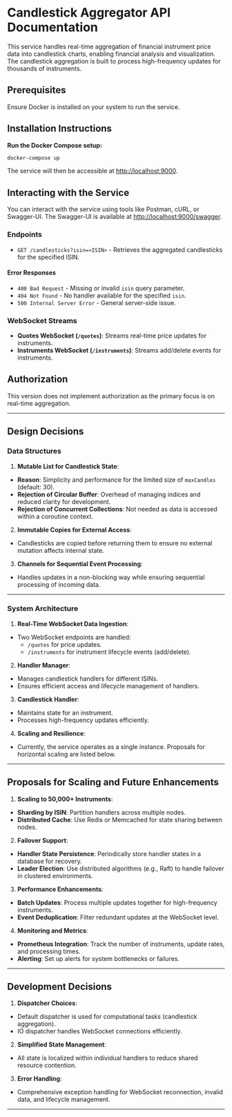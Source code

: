 # Candlestick Aggregator API Documentation

This service handles real-time aggregation of financial instrument price data into candlestick charts, enabling
financial analysis and visualization. The candlestick aggregation is built to process high-frequency updates for
thousands of instruments.

## Prerequisites

Ensure Docker is installed on your system to run the service.

## Installation Instructions

**Run the Docker Compose setup:**

   ```bash
   docker-compose up
   ```

The service will then be accessible at [http://localhost:9000](http://localhost:9000).

## Interacting with the Service

You can interact with the service using tools like Postman, cURL, or Swagger-UI. The Swagger-UI is available
at [http://localhost:9000/swagger](http://localhost:9000/swagger).

### Endpoints

- `GET /candlesticks?isin=<ISIN>` - Retrieves the aggregated candlesticks for the specified ISIN.

#### Error Responses

- `400 Bad Request` - Missing or invalid `isin` query parameter.
- `404 Not Found` - No handler available for the specified `isin`.
- `500 Internal Server Error` - General server-side issue.

### WebSocket Streams

- **Quotes WebSocket (`/quotes`)**: Streams real-time price updates for instruments.
- **Instruments WebSocket (`/instruments`)**: Streams add/delete events for instruments.

## Authorization

This version does not implement authorization as the primary focus is on real-time aggregation.

---

## Design Decisions

### Data Structures

1. **Mutable List for Candlestick State**:

- **Reason**: Simplicity and performance for the limited size of `maxCandles` (default: 30).
- **Rejection of Circular Buffer**: Overhead of managing indices and reduced clarity for development.
- **Rejection of Concurrent Collections**: Not needed as data is accessed within a coroutine context.

2. **Immutable Copies for External Access**:

- Candlesticks are copied before returning them to ensure no external mutation affects internal state.

3. **Channels for Sequential Event Processing**:

- Handles updates in a non-blocking way while ensuring sequential processing of incoming data.

---

### System Architecture

1. **Real-Time WebSocket Data Ingestion**:

- Two WebSocket endpoints are handled:
    - `/quotes` for price updates.
    - `/instruments` for instrument lifecycle events (add/delete).

2. **Handler Manager**:

- Manages candlestick handlers for different ISINs.
- Ensures efficient access and lifecycle management of handlers.

3. **Candlestick Handler**:

- Maintains state for an instrument.
- Processes high-frequency updates efficiently.

4. **Scaling and Resilience**:

- Currently, the service operates as a single instance. Proposals for horizontal scaling are listed below.

---

## Proposals for Scaling and Future Enhancements

1. **Scaling to 50,000+ Instruments**:

- **Sharding by ISIN**: Partition handlers across multiple nodes.
- **Distributed Cache**: Use Redis or Memcached for state sharing between nodes.

2. **Failover Support**:

- **Handler State Persistence**: Periodically store handler states in a database for recovery.
- **Leader Election**: Use distributed algorithms (e.g., Raft) to handle failover in clustered environments.

3. **Performance Enhancements**:

- **Batch Updates**: Process multiple updates together for high-frequency instruments.
- **Event Deduplication**: Filter redundant updates at the WebSocket level.

4. **Monitoring and Metrics**:

- **Prometheus Integration**: Track the number of instruments, update rates, and processing times.
- **Alerting**: Set up alerts for system bottlenecks or failures.

---

## Development Decisions

1. **Dispatcher Choices**:

- Default dispatcher is used for computational tasks (candlestick aggregation).
- IO dispatcher handles WebSocket connections efficiently.

2. **Simplified State Management**:

- All state is localized within individual handlers to reduce shared resource contention.

3. **Error Handling**:

- Comprehensive exception handling for WebSocket reconnection, invalid data, and lifecycle management.

---
